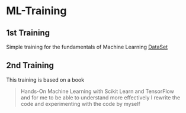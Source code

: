 # ML-Training

## 1st Training
Simple training for the fundamentals of Machine Learning
[DataSet](https://archive.ics.uci.edu/ml/datasets/Student+Performance)

## 2nd Training
This training is based on a book
> Hands-On Machine Learning with Scikit Learn and TensorFlow <br/>
and for me to be able to understand more effectively I rewrite the code and experimenting with the code by myself
